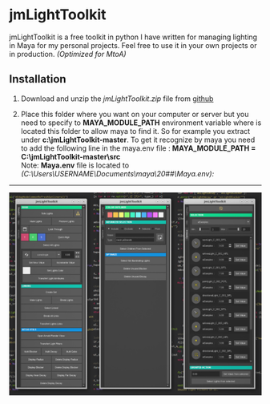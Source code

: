 # jmLightToolkit
jmLightToolkit is a free toolkit in python I have written for managing lighting in Maya for my personal projects. Feel free to use it in your own projects or in production.
*(Optimized for MtoA)*

## Installation

1. Download and unzip the *jmLightToolkit.zip* file from [github](https://github.com/JsnMertens/jmLightToolkit/archive/master.zip)

2. Place this folder where you want on your computer or server but you need to specify to **MAYA_MODULE_PATH** environment variable where is located this folder to allow maya to find it.
So for example you extract  under **c:\jmLightToolkit-master**.
To get it recognize by maya you need to add the following line in the maya.env file : **MAYA_MODULE_PATH = C:\jmLightToolkit-master\src**  
Note: **Maya.env** file is located to *(C:\Users\USERNAME\Documents\maya\20##\Maya.env):*

---

![jmLightToolkit UI](https://github.com/JsnMertens/jmLightToolkit/blob/master/images/ui_screen.jpg)
